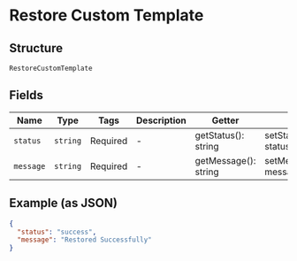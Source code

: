 
# Restore Custom Template

## Structure

`RestoreCustomTemplate`

## Fields

| Name | Type | Tags | Description | Getter | Setter |
|  --- | --- | --- | --- | --- | --- |
| `status` | `string` | Required | - | getStatus(): string | setStatus(string status): void |
| `message` | `string` | Required | - | getMessage(): string | setMessage(string message): void |

## Example (as JSON)

```json
{
  "status": "success",
  "message": "Restored Successfully"
}
```

